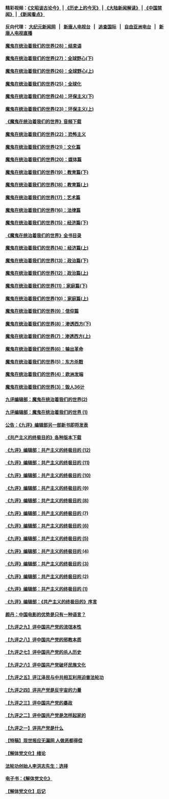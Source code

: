 #### 精彩视频：[《文昭谈古论今》](http://107.191.53.159/wenzhao) | [《历史上的今天》](http://107.191.53.159/today-in-history) | [《大陆新闻解读》](http://107.191.53.159/ntdtv-comedy) | [《中国禁闻》](http://107.191.53.159/ntdtv-news) | [《新闻看点》](http://107.191.53.159/news-insight) 

 #### 反向代理： [大纪元新闻网](http://107.191.53.159:10080/) &nbsp;&nbsp;|&nbsp;&nbsp; [新唐人电视台](http://107.191.53.159:8000/) &nbsp;&nbsp;|&nbsp;&nbsp; [追查国际](http://107.191.53.159:10010/) &nbsp;&nbsp;|&nbsp;&nbsp; [自由亚洲电台](http://107.191.53.159:9800/) &nbsp;&nbsp;|&nbsp;&nbsp; [新唐人电视直播](http://107.191.53.159/) 

#### [魔鬼在统治着我们的世界(28)：结束语](../pages/nsc422/n10936246.md?t=02171837) 

#### [魔鬼在统治着我们的世界(27)：全球野心(下)](../pages/nsc422/n10928319.md?t=02171837) 

#### [魔鬼在统治着我们的世界(26)：全球野心(上)](../pages/nsc422/n10900318.md?t=02171837) 

#### [魔鬼在统治着我们的世界(25)：全球化](../pages/nsc422/n10788205.md?t=02171837) 

#### [魔鬼在统治着我们的世界(24)：环保主义(下)](../pages/nsc422/n10695307.md?t=02171837) 

#### [魔鬼在统治着我们的世界(23)：环保主义(上)](../pages/nsc422/n10688613.md?t=02171837) 

#### [《魔鬼在统治着我们的世界》音频下载](../pages/nsc422/n10635553.md?t=02171837) 

#### [魔鬼在统治着我们的世界(22)：恐怖主义](../pages/nsc422/n10614727.md?t=02171837) 

#### [魔鬼在统治着我们的世界(21)：文化篇](../pages/nsc422/n10597706.md?t=02171837) 

#### [魔鬼在统治着我们的世界(20)：媒体篇](../pages/nsc422/n10586579.md?t=02171837) 

#### [魔鬼在统治着我们的世界(19)：教育篇(下)](../pages/nsc422/n10564808.md?t=02171837) 

#### [魔鬼在统治着我们的世界(18)：教育篇(上)](../pages/nsc422/n10526970.md?t=02171837) 

#### [魔鬼在统治着我们的世界(17)：艺术篇](../pages/nsc422/n10499093.md?t=02171837) 

#### [魔鬼在统治着我们的世界(16)：法律篇](../pages/nsc422/n10485969.md?t=02171837) 

#### [魔鬼在统治着我们的世界(15)：经济篇(下)](../pages/nsc422/n10469975.md?t=02171837) 

#### [《魔鬼在统治着我们的世界》全书目录](../pages/nsc422/n10464261.md?t=02171837) 

#### [魔鬼在统治着我们的世界(14)：经济篇(上)](../pages/nsc422/n10457370.md?t=02171837) 

#### [魔鬼在统治着我们的世界(13)：政治篇(下)](../pages/nsc422/n10448270.md?t=02171837) 

#### [魔鬼在统治着我们的世界(12)：政治篇(上)](../pages/nsc422/n10444576.md?t=02171837) 

#### [魔鬼在统治着我们的世界(11)：家庭篇(下)](../pages/nsc422/n10440961.md?t=02171837) 

#### [魔鬼在统治着我们的世界(10)：家庭篇(上)](../pages/nsc422/n10435448.md?t=02171837) 

#### [魔鬼在统治着我们的世界(9)：信仰篇](../pages/nsc422/n10432159.md?t=02171837) 

#### [魔鬼在统治着我们的世界(8)：渗透西方(下)](../pages/nsc422/n10429603.md?t=02171837) 

#### [魔鬼在统治着我们的世界(7)：渗透西方(上)](../pages/nsc422/n10426013.md?t=02171837) 

#### [魔鬼在统治着我们的世界(6)：输出革命](../pages/nsc422/n10421536.md?t=02171837) 

#### [魔鬼在统治着我们的世界(5)：东方杀戮](../pages/nsc422/n10417707.md?t=02171837) 

#### [魔鬼在统治着我们的世界(4)：欧洲发端](../pages/nsc422/n10414890.md?t=02171837) 

#### [魔鬼在统治着我们的世界(3)：毁人36计](../pages/nsc422/n10411583.md?t=02171837) 

#### [九评编辑部：魔鬼在统治着我们的世界(2)](../pages/nsc422/n10410036.md?t=02171837) 

#### [九评编辑部：魔鬼在统治着我们的世界 (1)](../pages/nsc422/n10406825.md?t=02171837) 

#### [公告：《九评》编辑部另一部新书即将发表](../pages/nsc422/n10405104.md?t=02171837) 

#### [《共产主义的终极目的》各种版本下载](../pages/nsc422/n10022138.md?t=02171837) 

#### [《九评》编辑部：共产主义的终极目的 (12)](../pages/nsc422/n9933272.md?t=02171837) 

#### [《九评》编辑部：共产主义的终极目的 (11)](../pages/nsc422/n9924973.md?t=02171837) 

#### [《九评》编辑部：共产主义的终极目的 (10)](../pages/nsc422/n9920883.md?t=02171837) 

#### [《九评》编辑部：共产主义的终极目的 (9)](../pages/nsc422/n9916363.md?t=02171837) 

#### [《九评》编辑部：共产主义的终极目的 (8)](../pages/nsc422/n9912488.md?t=02171837) 

#### [《九评》编辑部：共产主义的终极目的 (7)](../pages/nsc422/n9901176.md?t=02171837) 

#### [《九评》编辑部：共产主义的终极目的 (6)](../pages/nsc422/n9899359.md?t=02171837) 

#### [《九评》编辑部：共产主义的终极目的 (5)](../pages/nsc422/n9893174.md?t=02171837) 

#### [《九评》编辑部：共产主义的终极目的 (4)](../pages/nsc422/n9891246.md?t=02171837) 

#### [《九评》编辑部：共产主义的终极目的 (3)](../pages/nsc422/n9879879.md?t=02171837) 

#### [《九评》编辑部：共产主义的终极目的 (2)](../pages/nsc422/n9876205.md?t=02171837) 

#### [《九评》编辑部：共产主义的终极目的 (1)](../pages/nsc422/n9865857.md?t=02171837) 

#### [《九评》编辑部：《共产主义的终极目的》序言](../pages/nsc422/n9862666.md?t=02171837) 

#### [颜丹：中国电影的优势是只有一种语言？](../pages/nsc422/n9583062.md?t=02171837) 

#### [【九评之九】评中国共产党的流氓本性](../pages/nsc422/n737542.md?t=02171837) 

#### [【九评之八】评中国共产党的邪教本质](../pages/nsc422/n735942.md?t=02171837) 

#### [【九评之七】评中国共产党的杀人历史](../pages/nsc422/n733806.md?t=02171837) 

#### [【九评之六】评中国共产党破坏民族文化](../pages/nsc422/n731667.md?t=02171837) 

#### [【九评之五】评江泽民与中共相互利用迫害法轮功](../pages/nsc422/n730058.md?t=02171837) 

#### [【九评之四】评共产党是反宇宙的力量](../pages/nsc422/n727814.md?t=02171837) 

#### [【九评之三】评中国共产党的暴政](../pages/nsc422/n725597.md?t=02171837) 

#### [【九评之二】评中国共产党是怎样起家的](../pages/nsc422/n723946.md?t=02171837) 

#### [【九评之一】评共产党是什么](../pages/nsc422/n722529.md?t=02171837) 

#### [【特稿】现世报应无漏网 人做恶都得偿](../pages/nsc422/n4215167.md?t=02171837) 

#### [【解体党文化】绪论](../pages/nsc422/n1449356.md?t=02171837) 

#### [法轮功创始人李洪志先生：选择](../pages/nsc422/n3580738.md?t=02171837) 

#### [电子书：《解体党文化》](../pages/nsc422/n1573484.md?t=02171837) 

#### [【解体党文化】后记](../pages/nsc422/n1531999.md?t=02171837) 

